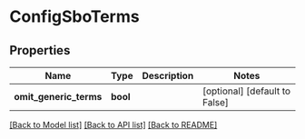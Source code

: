 # ConfigSboTerms

## Properties
Name | Type | Description | Notes
------------ | ------------- | ------------- | -------------
**omit_generic_terms** | **bool** |  | [optional] [default to False]

[[Back to Model list]](../README.md#documentation-for-models) [[Back to API list]](../README.md#documentation-for-api-endpoints) [[Back to README]](../README.md)


